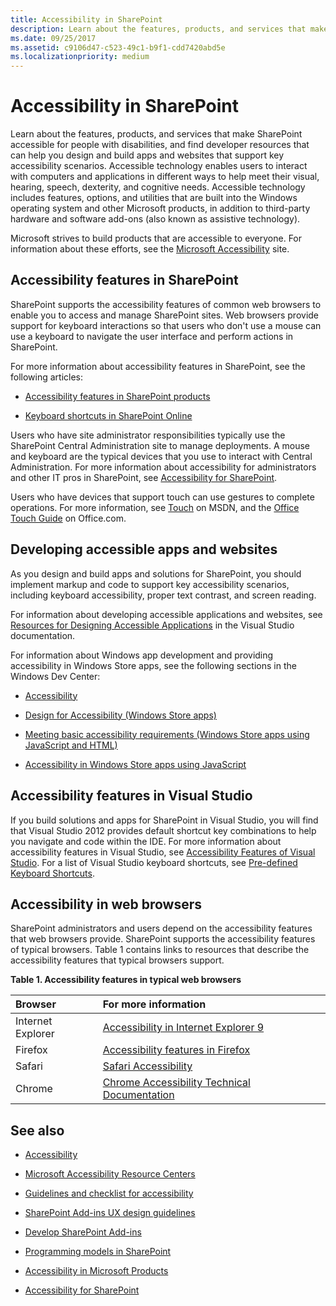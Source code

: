 ```yaml
---
title: Accessibility in SharePoint
description: Learn about the features, products, and services that make SharePoint accessible for people with disabilities, and find developer resources that can help you design and build apps and websites that support key accessibility scenarios.
ms.date: 09/25/2017
ms.assetid: c9106d47-c523-49c1-b9f1-cdd7420abd5e
ms.localizationpriority: medium
---
```



# Accessibility in SharePoint
Learn about the features, products, and services that make SharePoint accessible for people with disabilities, and find developer resources that can help you design and build apps and websites that support key accessibility scenarios.
Accessible technology enables users to interact with computers and applications in different ways to help meet their visual, hearing, speech, dexterity, and cognitive needs. Accessible technology includes features, options, and utilities that are built into the Windows operating system and other Microsoft products, in addition to third-party hardware and software add-ons (also known as assistive technology).
  
    
    

Microsoft strives to build products that are accessible to everyone. For information about these efforts, see the  [Microsoft Accessibility](https://www.microsoft.com/enable/default.aspx) site.
## Accessibility features in SharePoint
<a name="bkmk_AccessibilitySP2013"> </a>

SharePoint supports the accessibility features of common web browsers to enable you to access and manage SharePoint sites. Web browsers provide support for keyboard interactions so that users who don't use a mouse can use a keyboard to navigate the user interface and perform actions in SharePoint.
  
    
    
For more information about accessibility features in SharePoint, see the following articles:
  
    
    

-  [Accessibility features in SharePoint products](https://office.microsoft.com/sharepoint-foundation-help/accessibility-features-in-sharepoint-products-HA102772892.aspx?CTT=1)
    
  
-  [Keyboard shortcuts in SharePoint Online](https://support.office.com/article/keyboard-shortcuts-in-sharepoint-online-466e33ee-613b-4f47-96bb-1c20f20b1015)
    
  
Users who have site administrator responsibilities typically use the SharePoint Central Administration site to manage deployments. A mouse and keyboard are the typical devices that you use to interact with Central Administration. For more information about accessibility for administrators and other IT pros in SharePoint, see  [Accessibility for SharePoint](https://technet.microsoft.com/library/jj219681.aspx).
  
    
    
Users who have devices that support touch can use gestures to complete operations. For more information, see  [Touch](/windows/desktop/uxguide/inter-touch) on MSDN, and the [Office Touch Guide](https://office.microsoft.com/support/office-touch-guide-HA102823845.aspx) on Office.com.
  
    
    

## Developing accessible apps and websites
<a name="bkmk_DevAccessibleApps"> </a>

As you design and build apps and solutions for SharePoint, you should implement markup and code to support key accessibility scenarios, including keyboard accessibility, proper text contrast, and screen reading.
  
    
    
For information about developing accessible applications and websites, see  [Resources for Designing Accessible Applications](https://msdn.microsoft.com/library/426bf023-bb34-43c4-9edb-c307191c8170%28Office.15%29.aspx) in the Visual Studio documentation.
  
    
    
For information about Windows app development and providing accessibility in Windows Store apps, see the following sections in the Windows Dev Center:
  
    
    

-  [Accessibility](https://msdn.microsoft.com/windows/bb735024.aspx)
    
  
-  [Design for Accessibility (Windows Store apps)](https://msdn.microsoft.com/library/windows/apps/hh700407.aspx)
    
  
-  [Meeting basic accessibility requirements (Windows Store apps using JavaScript and HTML)](https://msdn.microsoft.com/library/windows/apps/hh700338.aspx)
    
  
-  [Accessibility in Windows Store apps using JavaScript](https://msdn.microsoft.com/library/windows/apps/hh452702.aspx)
    
  

## Accessibility features in Visual Studio
<a name="bkmk_AccessVS"> </a>

If you build solutions and apps for SharePoint in Visual Studio, you will find that Visual Studio 2012 provides default shortcut key combinations to help you navigate and code within the IDE. For more information about accessibility features in Visual Studio, see  [Accessibility Features of Visual Studio](https://msdn.microsoft.com/library/aa1ada29-4d93-4bf0-af8b-03633fcb0fba%28Office.15%29.aspx). For a list of Visual Studio keyboard shortcuts, see  [Pre-defined Keyboard Shortcuts](https://msdn.microsoft.com/library/c2c64648-00f8-4e48-a8a0-96c67cfd968c%28Office.15%29.aspx).
  
    
    

## Accessibility in web browsers
<a name="bkmk_AccessBrowsers"> </a>

SharePoint administrators and users depend on the accessibility features that web browsers provide. SharePoint supports the accessibility features of typical browsers. Table 1 contains links to resources that describe the accessibility features that typical browsers support.
  
    
    

**Table 1. Accessibility features in typical web browsers**


|**Browser**|**For more information**|
|:-----|:-----|
|Internet Explorer  <br/> | [Accessibility in Internet Explorer 9](https://www.microsoft.com/enable/products/ie9/default.aspx) <br/> |
|Firefox  <br/> | [Accessibility features in Firefox](https://go.microsoft.com/fwlink/p/?LinkId=275209) <br/> |
|Safari  <br/> | [Safari Accessibility](https://go.microsoft.com/fwlink/p/?LinkId=275210) <br/> |
|Chrome  <br/> | [Chrome Accessibility Technical Documentation](https://go.microsoft.com/fwlink/p/?LinkId=275211) <br/> |
   

## See also
<a name="bk_addresources"> </a>


-  [Accessibility](https://msdn.microsoft.com/windows/bb735024.aspx)
    
  
-  [Microsoft Accessibility Resource Centers](https://www.microsoft.com/enable/centers/)
    
  
-  [Guidelines and checklist for accessibility](https://msdn.microsoft.com/library/windows/apps/hh700325.aspx)
    
  
-  [SharePoint Add-ins UX design guidelines](https://msdn.microsoft.com/library/a4a8f53c-27d7-43dc-b6db-aa7b1f1c7d45%28Office.15%29.aspx)
    
  
-  [Develop SharePoint Add-ins](../sp-add-ins/sharepoint-add-ins.md)
    
  
-  [Programming models in SharePoint](programming-models-in-sharepoint.md)
    
  
-  [Accessibility in Microsoft Products](https://www.microsoft.com/enable/products/default.aspx)
    
  
-  [Accessibility for SharePoint](https://technet.microsoft.com/library/jj219681.aspx)
    
  

